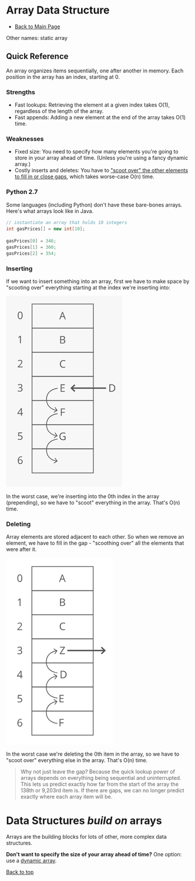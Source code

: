 # <a href="top"></a>Array Data Structure
- [Back to Main Page](https://github.com/PdxCodeGuild/career-guide)

Other names: static array

## Quick Reference
An array organizes items sequentially, one after another in memory. Each position in the array has an index, starting at 0.

### Strengths
- Fast lookups: Retrieving the element at a given index takes O(1), regardless of the length of the array.
- Fast appends: Adding a new element at the end of the array takes O(1) time.

### Weaknesses
- Fixed size: You need to  specify how many elements you're going to store in your array ahead of time. (Unless you're using a fancy dynamic array.)
- Costly inserts and deletes: You have to ["scoot over" the other elements to fill in or close gaps](), which takes worse-case O(n) time.

### Python 2.7

Some languages (including Python) don't have these bare-bones arrays. Here's what arrays look like in Java.

```java
// instantiate an array that holds 10 integers
int gasPrices[] = new int[10];

gasPrices[0] = 346;
gasPrices[1] = 360;
gasPrices[2] = 354;
```

### Inserting

If we want to insert something into an array, first we have to make space by "scooting over" everything starting at the index we're inserting into:

  ![alt text](../resources/array_data_structure/inserting.PNG)

In the worst case, we're inserting into the 0th index in the array (prepending), so we have to "scoot" everything in the array. That's O(n) time.

### Deleting

Array elements are stored adjacent to each other. So when we remove an element, we have to fill in the gap - "scoothing over" all the elements that were after it.

  ![alt text](../resources/array_data_structure/deleting.PNG)

In the worst case we're deleting the 0th item in the array, so we have to "scoot over" everything else in the array. That's O(n) time.

> Why not just leave the gap? Because the quick lookup power of arrays depends on everything being sequential and uninterrupted. This lets us predict exactly how far from the start of the array the 138th or 9,203rd item is. If there are gaps, we can no longer predict exactly where each array item will be.

# Data Structures _build on_ arrays

Arrays are the building blocks for lots of other, more complex data structures.

**Don't want to specify the size of your array ahead of time?** One option: use a [dynamic array]().

[Back to top](#top)
